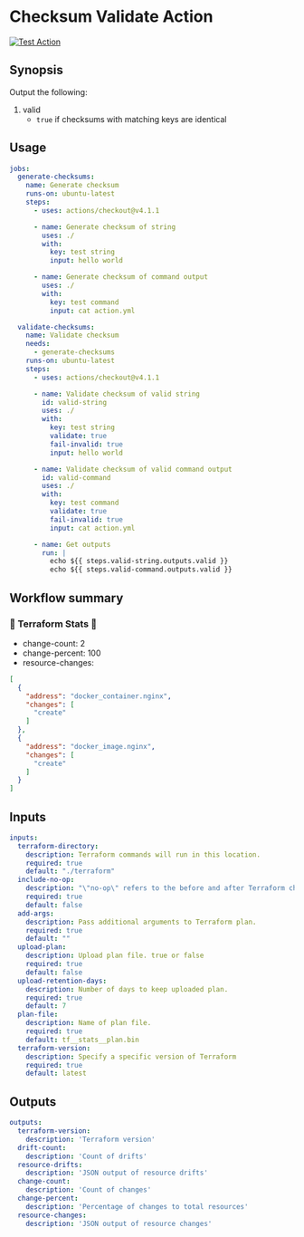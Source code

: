 # Checksum Validate Action

[![Test Action](https://github.com/JosiahSiegel/checksum-validate-action/actions/workflows/test_action.yml/badge.svg)](https://github.com/JosiahSiegel/checksum-validate-action/actions/workflows/test_action.yml)

## Synopsis

Output the following:
1. valid
   * `true` if checksums with matching keys are identical

## Usage

```yml
jobs:
  generate-checksums:
    name: Generate checksum
    runs-on: ubuntu-latest
    steps:
      - uses: actions/checkout@v4.1.1

      - name: Generate checksum of string
        uses: ./
        with:
          key: test string
          input: hello world

      - name: Generate checksum of command output
        uses: ./
        with:
          key: test command
          input: cat action.yml

  validate-checksums:
    name: Validate checksum
    needs:
      - generate-checksums
    runs-on: ubuntu-latest
    steps:
      - uses: actions/checkout@v4.1.1

      - name: Validate checksum of valid string
        id: valid-string
        uses: ./
        with:
          key: test string
          validate: true
          fail-invalid: true
          input: hello world

      - name: Validate checksum of valid command output
        id: valid-command
        uses: ./
        with:
          key: test command
          validate: true
          fail-invalid: true
          input: cat action.yml

      - name: Get outputs
        run: |
          echo ${{ steps.valid-string.outputs.valid }}
          echo ${{ steps.valid-command.outputs.valid }}
```

## Workflow summary

### :construction: Terraform Stats :construction:

* change-count: 2
* change-percent: 100
* resource-changes:
```json
[
  {
    "address": "docker_container.nginx",
    "changes": [
      "create"
    ]
  },
  {
    "address": "docker_image.nginx",
    "changes": [
      "create"
    ]
  }
]
```

## Inputs

```yml
inputs:
  terraform-directory:
    description: Terraform commands will run in this location.
    required: true
    default: "./terraform"
  include-no-op:
    description: "\"no-op\" refers to the before and after Terraform changes are identical as a value will only be known after apply."
    required: true
    default: false
  add-args:
    description: Pass additional arguments to Terraform plan.
    required: true
    default: ""
  upload-plan:
    description: Upload plan file. true or false
    required: true
    default: false
  upload-retention-days:
    description: Number of days to keep uploaded plan.
    required: true
    default: 7
  plan-file:
    description: Name of plan file.
    required: true
    default: tf__stats__plan.bin
  terraform-version:
    description: Specify a specific version of Terraform
    required: true
    default: latest
```

## Outputs
```yml
outputs:
  terraform-version:
    description: 'Terraform version'
  drift-count:
    description: 'Count of drifts'
  resource-drifts:
    description: 'JSON output of resource drifts'
  change-count:
    description: 'Count of changes'
  change-percent:
    description: 'Percentage of changes to total resources'
  resource-changes:
    description: 'JSON output of resource changes'
```